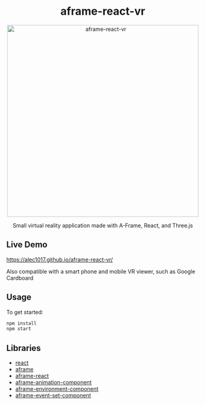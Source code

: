<h1 align="center">aframe-react-vr</h1>

<p align="center">
  <img
    width="500"
    alt="aframe-react-vr"
    src="https://upload.wikimedia.org/wikipedia/commons/e/ee/Vr-app.jpg">
</p>

<p align="center">Small virtual reality application made with A-Frame, React, and Three.js</p>

## Live Demo
https://alec1017.github.io/aframe-react-vr/
<p>Also compatible with a smart phone and mobile VR viewer, such as Google Cardboard</p>

## Usage

To get started:

```bash
npm install
npm start
```

## Libraries
- [react](https://facebook.github.io/react/)
- [aframe](https://github.com/aframevr/aframe/)
- [aframe-react](https://github.com/ngokevin/aframe-react)
- [aframe-animation-component](https://github.com/ngokevin/kframe/tree/master/components/animation/)
- [aframe-environment-component](https://github.com/feiss/aframe-environment-component)
- [aframe-event-set-component](https://github.com/ngokevin/kframe/tree/master/components/event-set/)
